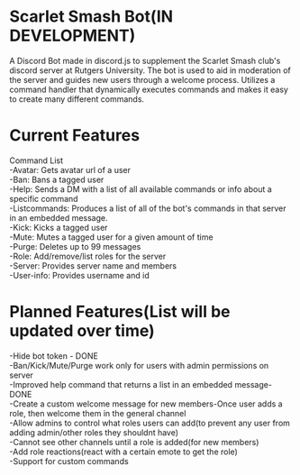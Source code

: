 # Scarlet Smash Bot(IN DEVELOPMENT)
A Discord Bot made in discord.js to supplement the Scarlet Smash club's discord server at Rutgers University. The bot is used to aid in moderation of the server and guides new users through a welcome process. Utilizes a command handler that dynamically executes commands and makes it easy to create many different commands.  

# Current Features<br /> 
Command List<br /> 
-Avatar: Gets avatar url of a user<br />
-Ban: Bans a tagged user<br />
-Help: Sends a DM with a list of all available commands or info about a specific command<br />
-Listcommands: Produces a list of all of the bot's commands in that server in an embedded message.<br />
-Kick: Kicks a tagged user<br />
-Mute: Mutes a tagged user for a given amount of time<br />
-Purge: Deletes up to 99 messages<br />
-Role: Add/remove/list roles for the server<br />
-Server: Provides server name and members<br />
-User-info: Provides username and id<br />

# Planned Features(List will be updated over time)<br /> 
-Hide bot token - DONE<br />
-Ban/Kick/Mute/Purge work only for users with admin permissions on server<br />
-Improved help command that returns a list in an embedded message-DONE<br />
-Create a custom welcome message for new members-Once user adds a role, then welcome them in the general channel<br />
-Allow admins to control what roles users can add(to prevent any user from adding admin/other roles they shouldnt have)<br />
-Cannot see other channels until a role is added(for new members)<br />
-Add role reactions(react with a certain emote to get the role)<br />
-Support for custom commands<br />



